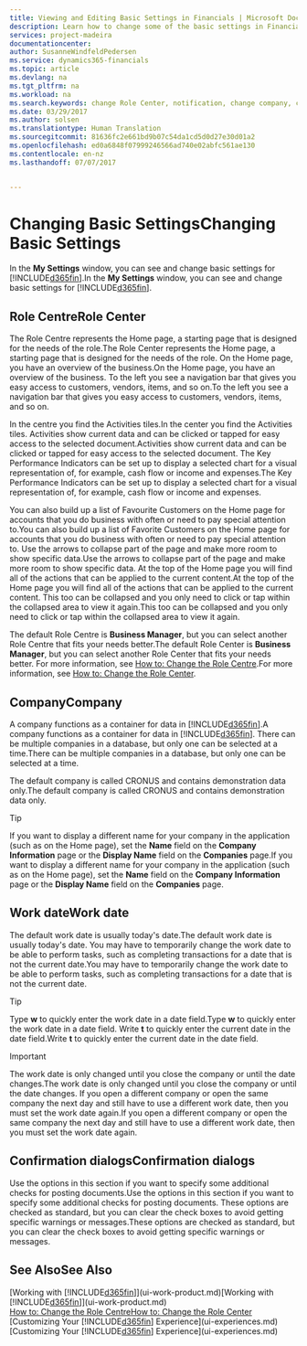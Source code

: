 ```yaml
---
title: Viewing and Editing Basic Settings in Financials | Microsoft Docs
description: Learn how to change some of the basic settings in Financials, for example, the Role Centre, company, or the work date.
services: project-madeira
documentationcenter: 
author: SusanneWindfeldPedersen
ms.service: dynamics365-financials
ms.topic: article
ms.devlang: na
ms.tgt_pltfrm: na
ms.workload: na
ms.search.keywords: change Role Center, notification, change company, change work date
ms.date: 03/29/2017
ms.author: solsen
ms.translationtype: Human Translation
ms.sourcegitcommit: 81636fc2e661bd9b07c54da1cd5d0d27e30d01a2
ms.openlocfilehash: ed0a6848f07999246566ad740e02abfc561ae130
ms.contentlocale: en-nz
ms.lasthandoff: 07/07/2017


---
```

# <a name="changing-basic-settings"></a><span data-ttu-id="a5925-103">Changing Basic Settings</span><span class="sxs-lookup"><span data-stu-id="a5925-103">Changing Basic Settings</span></span>
<span data-ttu-id="a5925-104">In the **My Settings** window, you can see and change basic settings for [!INCLUDE[d365fin](includes/d365fin_md.md)].</span><span class="sxs-lookup"><span data-stu-id="a5925-104">In the **My Settings** window, you can see and change basic settings for [!INCLUDE[d365fin](includes/d365fin_md.md)].</span></span>  

## <a name="role-center"></a><span data-ttu-id="a5925-105">Role Centre</span><span class="sxs-lookup"><span data-stu-id="a5925-105">Role Center</span></span>
<span data-ttu-id="a5925-106">The Role Centre represents the Home page, a starting page that is designed for the needs of the role.</span><span class="sxs-lookup"><span data-stu-id="a5925-106">The Role Center represents the Home page, a starting page that is designed for the needs of the role.</span></span> <span data-ttu-id="a5925-107">On the Home page, you have an overview of the business.</span><span class="sxs-lookup"><span data-stu-id="a5925-107">On the Home page, you have an overview of the business.</span></span> <span data-ttu-id="a5925-108">To the left you see a navigation bar that gives you easy access to customers, vendors, items, and so on.</span><span class="sxs-lookup"><span data-stu-id="a5925-108">To the left you see a navigation bar that gives you easy access to customers, vendors, items, and so on.</span></span>

<span data-ttu-id="a5925-109">In the centre you find the Activities tiles.</span><span class="sxs-lookup"><span data-stu-id="a5925-109">In the center you find the Activities tiles.</span></span> <span data-ttu-id="a5925-110">Activities show current data and can be clicked or tapped for easy access to the selected document.</span><span class="sxs-lookup"><span data-stu-id="a5925-110">Activities show current data and can be clicked or tapped for easy access to the selected document.</span></span> <span data-ttu-id="a5925-111">The Key Performance Indicators can be set up to display a selected chart for a visual representation of, for example, cash flow or income and expenses.</span><span class="sxs-lookup"><span data-stu-id="a5925-111">The Key Performance Indicators can be set up to display a selected chart for a visual representation of, for example, cash flow or income and expenses.</span></span>

<span data-ttu-id="a5925-112">You can also build up a list of Favourite Customers on the Home page for accounts that you do business with often or need to pay special attention to.</span><span class="sxs-lookup"><span data-stu-id="a5925-112">You can also build up a list of Favorite Customers on the Home page for accounts that you do business with often or need to pay special attention to.</span></span> <span data-ttu-id="a5925-113">Use the arrows to collapse part of the page and make more room to show specific data.</span><span class="sxs-lookup"><span data-stu-id="a5925-113">Use the arrows to collapse part of the page and make more room to show specific data.</span></span> <span data-ttu-id="a5925-114">At the top of the Home page you will find all of the actions that can be applied to the current content.</span><span class="sxs-lookup"><span data-stu-id="a5925-114">At the top of the Home page you will find all of the actions that can be applied to the current content.</span></span> <span data-ttu-id="a5925-115">This too can be collapsed and you only need to click or tap within the collapsed area to view it again.</span><span class="sxs-lookup"><span data-stu-id="a5925-115">This too can be collapsed and you only need to click or tap within the collapsed area to view it again.</span></span>

<span data-ttu-id="a5925-116">The default Role Centre is **Business Manager**, but you can select another Role Centre that fits your needs better.</span><span class="sxs-lookup"><span data-stu-id="a5925-116">The default Role Center is **Business Manager**, but you can select another Role Center that fits your needs better.</span></span> <span data-ttu-id="a5925-117">For more information, see [How to: Change the Role Centre](change-role.md).</span><span class="sxs-lookup"><span data-stu-id="a5925-117">For more information, see [How to: Change the Role Center](change-role.md).</span></span>

## <a name="company"></a><span data-ttu-id="a5925-118">Company</span><span class="sxs-lookup"><span data-stu-id="a5925-118">Company</span></span>
<span data-ttu-id="a5925-119">A company functions as a container for data in [!INCLUDE[d365fin](includes/d365fin_md.md)].</span><span class="sxs-lookup"><span data-stu-id="a5925-119">A company functions as a container for data in [!INCLUDE[d365fin](includes/d365fin_md.md)].</span></span> <span data-ttu-id="a5925-120">There can be multiple companies in a database, but only one can be selected at a time.</span><span class="sxs-lookup"><span data-stu-id="a5925-120">There can be multiple companies in a database, but only one can be selected at a time.</span></span>

<span data-ttu-id="a5925-121">The default company is called CRONUS and contains demonstration data only.</span><span class="sxs-lookup"><span data-stu-id="a5925-121">The default company is called CRONUS and contains demonstration data only.</span></span>

> [!TIP]  
>   <span data-ttu-id="a5925-122">If you want to display a different name for your company in the application (such as on the Home page), set the **Name** field on the **Company Information** page or the **Display Name** field on the **Companies** page.</span><span class="sxs-lookup"><span data-stu-id="a5925-122">If you want to display a different name for your company in the application (such as on the Home page), set the **Name** field on the **Company Information** page or the **Display Name** field on the **Companies** page.</span></span>  

## <a name="work-date"></a><span data-ttu-id="a5925-123">Work date</span><span class="sxs-lookup"><span data-stu-id="a5925-123">Work date</span></span>
<span data-ttu-id="a5925-124">The default work date is usually today's date.</span><span class="sxs-lookup"><span data-stu-id="a5925-124">The default work date is usually today's date.</span></span> <span data-ttu-id="a5925-125">You may have to temporarily change the work date to be able to perform tasks, such as completing transactions for a date that is not the current date.</span><span class="sxs-lookup"><span data-stu-id="a5925-125">You may have to temporarily change the work date to be able to perform tasks, such as completing transactions for a date that is not the current date.</span></span>

> [!TIP]  
>   <span data-ttu-id="a5925-126">Type **w** to quickly enter the work date in a date field.</span><span class="sxs-lookup"><span data-stu-id="a5925-126">Type **w** to quickly enter the work date in a date field.</span></span> <span data-ttu-id="a5925-127">Write **t** to quickly enter the current date in the date field.</span><span class="sxs-lookup"><span data-stu-id="a5925-127">Write **t** to quickly enter the current date in the date field.</span></span>

> [!IMPORTANT]  
>   <span data-ttu-id="a5925-128">The work date is only changed until you close the company or until the date changes.</span><span class="sxs-lookup"><span data-stu-id="a5925-128">The work date is only changed until you close the company or until the date changes.</span></span> <span data-ttu-id="a5925-129">If you open a different company or open the same company the next day and still have to use a different work date, then you must set the work date again.</span><span class="sxs-lookup"><span data-stu-id="a5925-129">If you open a different company or open the same company the next day and still have to use a different work date, then you must set the work date again.</span></span>

## <a name="confirmation-dialogs"></a><span data-ttu-id="a5925-130">Confirmation dialogs</span><span class="sxs-lookup"><span data-stu-id="a5925-130">Confirmation dialogs</span></span>
<span data-ttu-id="a5925-131">Use the options in this section if you want to specify some additional checks for posting documents.</span><span class="sxs-lookup"><span data-stu-id="a5925-131">Use the options in this section if you want to specify some additional checks for posting documents.</span></span> <span data-ttu-id="a5925-132">These options are checked as standard, but you can clear the check boxes to avoid getting specific warnings or messages.</span><span class="sxs-lookup"><span data-stu-id="a5925-132">These options are checked as standard, but you can clear the check boxes to avoid getting specific warnings or messages.</span></span>

## <a name="see-also"></a><span data-ttu-id="a5925-133">See Also</span><span class="sxs-lookup"><span data-stu-id="a5925-133">See Also</span></span>
<span data-ttu-id="a5925-134">[Working with [!INCLUDE[d365fin](includes/d365fin_md.md)]](ui-work-product.md)</span><span class="sxs-lookup"><span data-stu-id="a5925-134">[Working with [!INCLUDE[d365fin](includes/d365fin_md.md)]](ui-work-product.md)</span></span>  
[<span data-ttu-id="a5925-135">How to: Change the Role Centre</span><span class="sxs-lookup"><span data-stu-id="a5925-135">How to: Change the Role Center</span></span>](change-role.md)  
<span data-ttu-id="a5925-136">[Customizing Your [!INCLUDE[d365fin](includes/d365fin_md.md)] Experience](ui-experiences.md)</span><span class="sxs-lookup"><span data-stu-id="a5925-136">[Customizing Your [!INCLUDE[d365fin](includes/d365fin_md.md)] Experience](ui-experiences.md)</span></span>  

